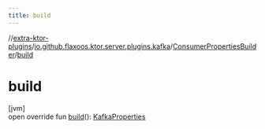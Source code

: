 ```yaml
---
title: build
---
```

//[extra-ktor-plugins](../../../index.md)/[io.github.flaxoos.ktor.server.plugins.kafka](../index.md)/[ConsumerPropertiesBuilder](index.md)/[build](build.md)



# build



[jvm]\
open override fun [build](build.md)(): [KafkaProperties](../-kafka-properties/index.md)




